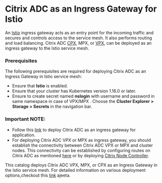 # Citrix ADC as an Ingress Gateway for Istio

An [Istio](https://istio.io/) ingress gateway acts as an entry point for the incoming traffic and secures and controls access to the service mesh. It also performs routing and load balancing. Citrix ADC [CPX](https://docs.citrix.com/en-us/citrix-adc-cpx), MPX, or [VPX](https://docs.citrix.com/en-us/citrix-adc.html), can be deployed as an ingress gateway to the Istio service mesh.

### Prerequisites

The following prerequisites are required for deploying Citrix ADC as an Ingress Gateway in Istio service mesh:

- Ensure that **Istio** is enabled.
- Ensure that your cluster has Kubernetes version 1.16.0 or later.
- Ensure to create secret named **nslogin**  with username and password in same namespace in case of VPX/MPX . Choose the **Cluster Explorer > Storage > Secrets** in the navigation bar.

### Important NOTE:
- Follow this [link](https://github.com/citrix/citrix-helm-charts/blob/master/examples/citrix-adc-in-istio/README.md
) to deploy Citrix ADC as an ingress gateway for application.
- For deploying Citrix ADC VPX or MPX as ingress gateway, you should establish the connectivity between Citrix ADC VPX or MPX and cluster nodes. This connectivity can be established by configuring routes on Citrix ADC as mentioned [here](https://github.com/citrix/citrix-k8s-ingress-controller/blob/master/docs/network/staticrouting.md) or by deploying [Citrix Node Controller](https://github.com/citrix/citrix-k8s-node-controller).

This catalog deploys Citrix ADC VPX, MPX, or CPX as an Ingress Gateway in the Istio service mesh. For detailed information on various deployment options,checkout this [link](https://github.com/citrix/citrix-istio-adaptor) ajeeta.
